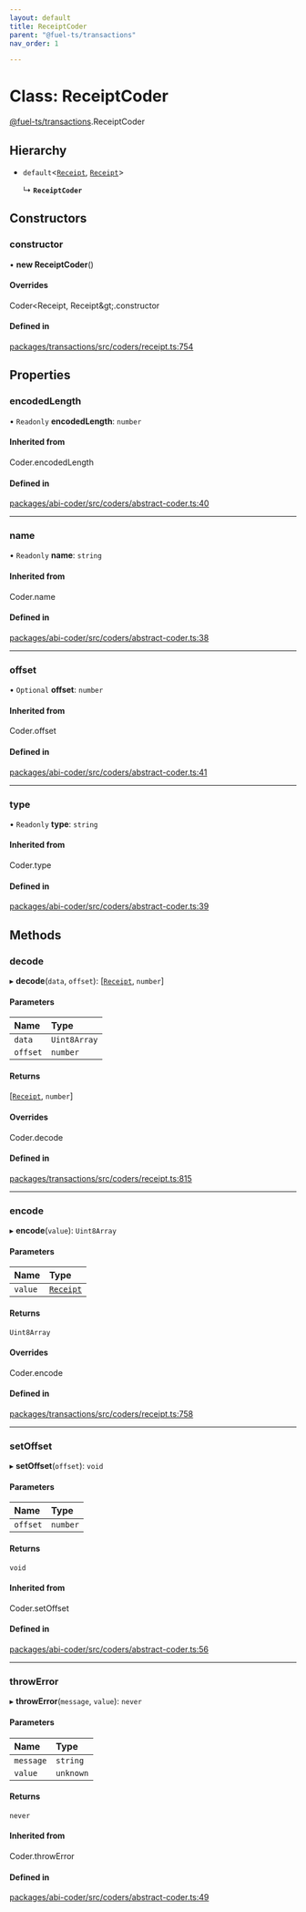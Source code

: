 ```yaml
---
layout: default
title: ReceiptCoder
parent: "@fuel-ts/transactions"
nav_order: 1

---
```


# Class: ReceiptCoder

[@fuel-ts/transactions](../index.md).ReceiptCoder

## Hierarchy

- `default`<[`Receipt`](../index.md#receipt), [`Receipt`](../index.md#receipt)\>

  ↳ **`ReceiptCoder`**

## Constructors

### constructor

• **new ReceiptCoder**()

#### Overrides

Coder&lt;Receipt, Receipt\&gt;.constructor

#### Defined in

[packages/transactions/src/coders/receipt.ts:754](https://github.com/FuelLabs/fuels-ts/blob/master/packages/transactions/src/coders/receipt.ts#L754)

## Properties

### encodedLength

• `Readonly` **encodedLength**: `number`

#### Inherited from

Coder.encodedLength

#### Defined in

[packages/abi-coder/src/coders/abstract-coder.ts:40](https://github.com/FuelLabs/fuels-ts/blob/master/packages/abi-coder/src/coders/abstract-coder.ts#L40)

___

### name

• `Readonly` **name**: `string`

#### Inherited from

Coder.name

#### Defined in

[packages/abi-coder/src/coders/abstract-coder.ts:38](https://github.com/FuelLabs/fuels-ts/blob/master/packages/abi-coder/src/coders/abstract-coder.ts#L38)

___

### offset

• `Optional` **offset**: `number`

#### Inherited from

Coder.offset

#### Defined in

[packages/abi-coder/src/coders/abstract-coder.ts:41](https://github.com/FuelLabs/fuels-ts/blob/master/packages/abi-coder/src/coders/abstract-coder.ts#L41)

___

### type

• `Readonly` **type**: `string`

#### Inherited from

Coder.type

#### Defined in

[packages/abi-coder/src/coders/abstract-coder.ts:39](https://github.com/FuelLabs/fuels-ts/blob/master/packages/abi-coder/src/coders/abstract-coder.ts#L39)

## Methods

### decode

▸ **decode**(`data`, `offset`): [[`Receipt`](../index.md#receipt), `number`]

#### Parameters

| Name | Type |
| :------ | :------ |
| `data` | `Uint8Array` |
| `offset` | `number` |

#### Returns

[[`Receipt`](../index.md#receipt), `number`]

#### Overrides

Coder.decode

#### Defined in

[packages/transactions/src/coders/receipt.ts:815](https://github.com/FuelLabs/fuels-ts/blob/master/packages/transactions/src/coders/receipt.ts#L815)

___

### encode

▸ **encode**(`value`): `Uint8Array`

#### Parameters

| Name | Type |
| :------ | :------ |
| `value` | [`Receipt`](../index.md#receipt) |

#### Returns

`Uint8Array`

#### Overrides

Coder.encode

#### Defined in

[packages/transactions/src/coders/receipt.ts:758](https://github.com/FuelLabs/fuels-ts/blob/master/packages/transactions/src/coders/receipt.ts#L758)

___

### setOffset

▸ **setOffset**(`offset`): `void`

#### Parameters

| Name | Type |
| :------ | :------ |
| `offset` | `number` |

#### Returns

`void`

#### Inherited from

Coder.setOffset

#### Defined in

[packages/abi-coder/src/coders/abstract-coder.ts:56](https://github.com/FuelLabs/fuels-ts/blob/master/packages/abi-coder/src/coders/abstract-coder.ts#L56)

___

### throwError

▸ **throwError**(`message`, `value`): `never`

#### Parameters

| Name | Type |
| :------ | :------ |
| `message` | `string` |
| `value` | `unknown` |

#### Returns

`never`

#### Inherited from

Coder.throwError

#### Defined in

[packages/abi-coder/src/coders/abstract-coder.ts:49](https://github.com/FuelLabs/fuels-ts/blob/master/packages/abi-coder/src/coders/abstract-coder.ts#L49)
